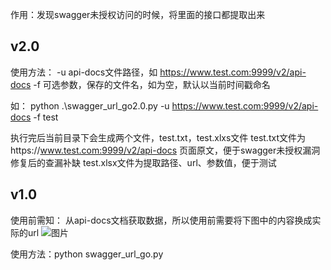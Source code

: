 作用：发现swagger未授权访问的时候，将里面的接口都提取出来


## v2.0
使用方法：
-u api-docs文件路径，如 https://www.test.com:9999/v2/api-docs
-f 可选参数，保存的文件名，如为空，默认以当前时间戳命名

如：
python .\swagger_url_go2.0.py -u https://www.test.com:9999/v2/api-docs  -f test

执行完后当前目录下会生成两个文件，test.txt，test.xlxs文件
test.txt文件为https://www.test.com:9999/v2/api-docs 页面原文，便于swagger未授权漏洞修复后的查漏补缺
test.xlsx文件为提取路径、url、参数值，便于测试

## v1.0
使用前需知：
从api-docs文档获取数据，所以使用前需要将下图中的内容换成实际的url
![图片](https://github.com/user-attachments/assets/f2f58e1e-ff5d-4591-aa8a-b06c32ad4540)


使用方法：python swagger_url_go.py

